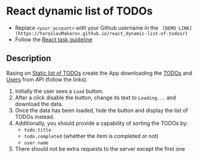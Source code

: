 # React dynamic list of TODOs
- Replace `<your_account>` with your Github username in the
 ` [DEMO LINK](https://YaroslavMakarov.github.io/react_dynamic-list-of-todos/)`
- Follow the [React task guideline](https://github.com/mate-academy/react_task-guideline#react-tasks-guideline)

## Description
Basing on [Static list of TODOs](https://github.com/mate-academy/react_static-list-of-todos)
create the App downloading the [TODOs](https://mate-academy.github.io/react_dynamic-list-of-todos/api/todos.json)
and [Users](https://mate-academy.github.io/react_dynamic-list-of-todos/api/users.json) from API (follow the links).

1. Initially the user sees a `Load` button.
1. After a click disable the button, change its text to `Loading...` and download the data.
1. Once the data has been loaded, hide the button and display the list of TODOs instead.
1. Additionally, you should provide a capability of sorting the TODOs by:
    - `todo.title`
    - `todo.completed` (whether the item is completed or not)
    - `user.name`
1. There should not be extra requests to the server except the first one
